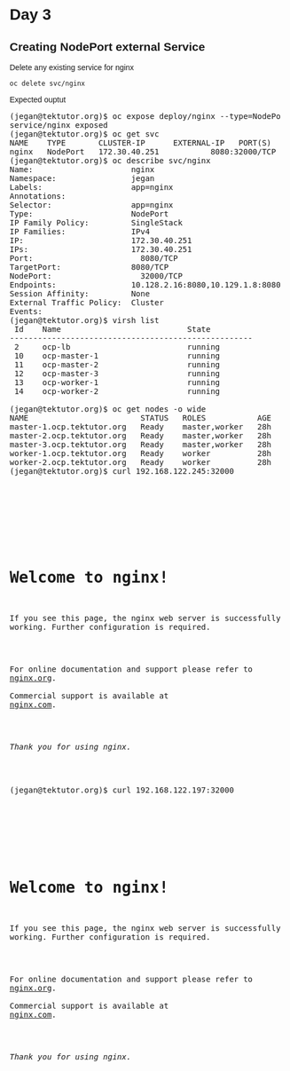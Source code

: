 # Day 3

## Creating NodePort external Service
Delete any existing service for nginx
```
oc delete svc/nginx
```

Expected ouptut
<pre>
(jegan@tektutor.org)$ oc expose deploy/nginx --type=NodePort --port=8080
service/nginx exposed
(jegan@tektutor.org)$ oc get svc
NAME    TYPE       CLUSTER-IP      EXTERNAL-IP   PORT(S)          AGE
nginx   NodePort   172.30.40.251   <none>        8080:32000/TCP   3s
(jegan@tektutor.org)$ oc describe svc/nginx
Name:                     nginx
Namespace:                jegan
Labels:                   app=nginx
Annotations:              <none>
Selector:                 app=nginx
Type:                     NodePort
IP Family Policy:         SingleStack
IP Families:              IPv4
IP:                       172.30.40.251
IPs:                      172.30.40.251
Port:                     <unset>  8080/TCP
TargetPort:               8080/TCP
NodePort:                 <unset>  32000/TCP
Endpoints:                10.128.2.16:8080,10.129.1.8:8080,10.131.0.17:8080
Session Affinity:         None
External Traffic Policy:  Cluster
Events:                   <none>
(jegan@tektutor.org)$ virsh list
 Id    Name                           State
----------------------------------------------------
 2     ocp-lb                         running
 10    ocp-master-1                   running
 11    ocp-master-2                   running
 12    ocp-master-3                   running
 13    ocp-worker-1                   running
 14    ocp-worker-2                   running

(jegan@tektutor.org)$ oc get nodes -o wide
NAME                        STATUS   ROLES           AGE   VERSION           INTERNAL-IP       EXTERNAL-IP   OS-IMAGE                                                        KERNEL-VERSION                 CONTAINER-RUNTIME
master-1.ocp.tektutor.org   Ready    master,worker   28h   v1.23.5+012e945   192.168.122.245   <none>        Red Hat Enterprise Linux CoreOS 410.84.202207262020-0 (Ootpa)   4.18.0-305.57.1.el8_4.x86_64   cri-o://1.23.3-11.rhaos4.10.gitddf4b1a.1.el8
master-2.ocp.tektutor.org   Ready    master,worker   28h   v1.23.5+012e945   192.168.122.121   <none>        Red Hat Enterprise Linux CoreOS 410.84.202207262020-0 (Ootpa)   4.18.0-305.57.1.el8_4.x86_64   cri-o://1.23.3-11.rhaos4.10.gitddf4b1a.1.el8
master-3.ocp.tektutor.org   Ready    master,worker   28h   v1.23.5+012e945   192.168.122.70    <none>        Red Hat Enterprise Linux CoreOS 410.84.202207262020-0 (Ootpa)   4.18.0-305.57.1.el8_4.x86_64   cri-o://1.23.3-11.rhaos4.10.gitddf4b1a.1.el8
worker-1.ocp.tektutor.org   Ready    worker          28h   v1.23.5+012e945   192.168.122.101   <none>        Red Hat Enterprise Linux CoreOS 410.84.202207262020-0 (Ootpa)   4.18.0-305.57.1.el8_4.x86_64   cri-o://1.23.3-11.rhaos4.10.gitddf4b1a.1.el8
worker-2.ocp.tektutor.org   Ready    worker          28h   v1.23.5+012e945   192.168.122.197   <none>        Red Hat Enterprise Linux CoreOS 410.84.202207262020-0 (Ootpa)   4.18.0-305.57.1.el8_4.x86_64   cri-o://1.23.3-11.rhaos4.10.gitddf4b1a.1.el8
(jegan@tektutor.org)$ curl 192.168.122.245:32000
<!DOCTYPE html>
<html>
<head>
<title>Welcome to nginx!</title>
<style>
html { color-scheme: light dark; }
body { width: 35em; margin: 0 auto;
font-family: Tahoma, Verdana, Arial, sans-serif; }
</style>
</head>
<body>
<h1>Welcome to nginx!</h1>
<p>If you see this page, the nginx web server is successfully installed and
working. Further configuration is required.</p>

<p>For online documentation and support please refer to
<a href="http://nginx.org/">nginx.org</a>.<br/>
Commercial support is available at
<a href="http://nginx.com/">nginx.com</a>.</p>

<p><em>Thank you for using nginx.</em></p>
</body>
</html>
(jegan@tektutor.org)$ curl 192.168.122.197:32000
<!DOCTYPE html>
<html>
<head>
<title>Welcome to nginx!</title>
<style>
html { color-scheme: light dark; }
body { width: 35em; margin: 0 auto;
font-family: Tahoma, Verdana, Arial, sans-serif; }
</style>
</head>
<body>
<h1>Welcome to nginx!</h1>
<p>If you see this page, the nginx web server is successfully installed and
working. Further configuration is required.</p>

<p>For online documentation and support please refer to
<a href="http://nginx.org/">nginx.org</a>.<br/>
Commercial support is available at
<a href="http://nginx.com/">nginx.com</a>.</p>

<p><em>Thank you for using nginx.</em></p>
</body>
</html>
</pre>

